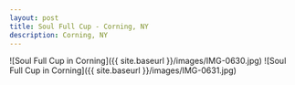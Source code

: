 ```yaml
---
layout: post
title: Soul Full Cup - Corning, NY
description: Corning, NY
---
```

![Soul Full Cup in Corning]({{ site.baseurl }}/images/IMG-0630.jpg)
![Soul Full Cup in Corning]({{ site.baseurl }}/images/IMG-0631.jpg)
